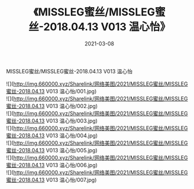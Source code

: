 ﻿---
layout: post
title:  《MISSLEG蜜丝/MISSLEG蜜丝-2018.04.13 V013 温心怡》
date:   2021-03-08
img: http://img.660000.xyz/Sharelink/网络美图/2021/MISSLEG蜜丝/MISSLEG蜜丝-2018.04.13 V013 温心怡/000.jpg
categories: [美女, 清纯, 唯美]
---

MISSLEG蜜丝/MISSLEG蜜丝-2018.04.13 V013 温心怡

 ![](http://img.660000.xyz/Sharelink/网络美图/2021/MISSLEG蜜丝/MISSLEG蜜丝-2018.04.13 V013 温心怡/001.jpg) <br>![](http://img.660000.xyz/Sharelink/网络美图/2021/MISSLEG蜜丝/MISSLEG蜜丝-2018.04.13 V013 温心怡/002.jpg) <br>![](http://img.660000.xyz/Sharelink/网络美图/2021/MISSLEG蜜丝/MISSLEG蜜丝-2018.04.13 V013 温心怡/003.jpg) <br>![](http://img.660000.xyz/Sharelink/网络美图/2021/MISSLEG蜜丝/MISSLEG蜜丝-2018.04.13 V013 温心怡/004.jpg) <br>![](http://img.660000.xyz/Sharelink/网络美图/2021/MISSLEG蜜丝/MISSLEG蜜丝-2018.04.13 V013 温心怡/005.jpg) <br>![](http://img.660000.xyz/Sharelink/网络美图/2021/MISSLEG蜜丝/MISSLEG蜜丝-2018.04.13 V013 温心怡/006.jpg) <br>![](http://img.660000.xyz/Sharelink/网络美图/2021/MISSLEG蜜丝/MISSLEG蜜丝-2018.04.13 V013 温心怡/007.jpg) <br>